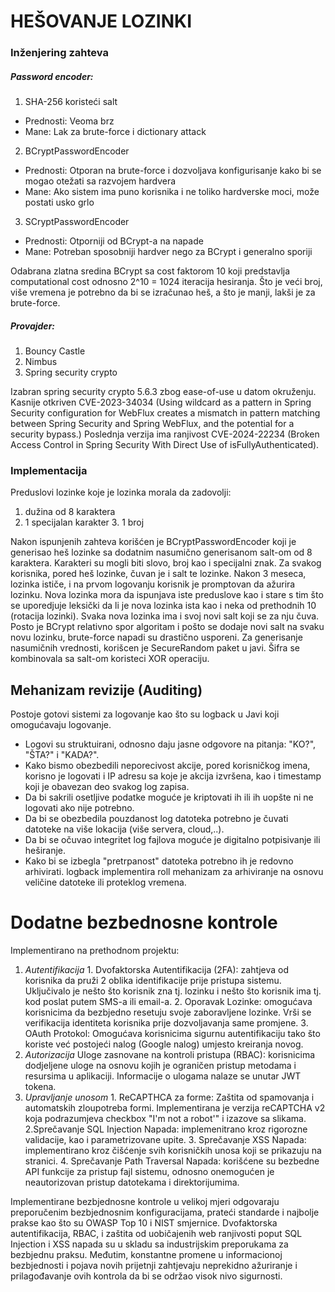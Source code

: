 # HEŠOVANJE LOZINKI

### Inženjering zahteva

##### Password encoder:

1. SHA-256 koristeći salt

- Prednosti: Veoma brz
- Mane: Lak za brute-force i dictionary attack

2.  BCryptPasswordEncoder

- Prednosti: Otporan na brute-force i dozvoljava konfigurisanje kako bi se mogao otežati sa razvojem hardvera
- Mane: Ako sistem ima puno korisnika i ne toliko hardverske moci, može postati usko grlo

3.  SCryptPasswordEncoder

- Prednosti: Otporniji od BCrypt-a na napade
- Mane: Potreban sposobniji hardver nego za BCrypt i generalno sporiji

Odabrana zlatna sredina BCrypt sa cost faktorom 10 koji predstavlja computational cost odnosno 2^10 = 1024 iteracija hesiranja. Što je veći broj, više vremena je potrebno da bi se izračunao heš, a što je manji, lakši je za brute-force.

##### Provajder:

1. Bouncy Castle
2. Nimbus
3. Spring security crypto

Izabran spring security crypto 5.6.3 zbog ease-of-use u datom okruženju. Kasnije otkriven CVE-2023-34034 (Using wildcard as a pattern in Spring Security configuration for WebFlux creates a mismatch in pattern matching between Spring Security and Spring WebFlux, and the potential for a security bypass.)
Poslednja verzija ima ranjivost CVE-2024-22234 (Broken Access Control in Spring Security With Direct Use of isFullyAuthenticated).

### Implementacija

Preduslovi lozinke koje je lozinka morala da zadovolji:

1. dužina od 8 karaktera
2. 1 specijalan karakter 3. 1 broj

Nakon ispunjenih zahteva korišćen je BCryptPasswordEncoder koji je generisao heš lozinke sa dodatnim nasumično generisanom salt-om od 8 karaktera. Karakteri su mogli biti slovo, broj kao i specijalni znak.
Za svakog korisnika, pored heš lozinke, čuvan je i salt te lozinke. Nakon 3 meseca, lozinka ističe, i na prvom logovanju korisnik je promptovan da ažurira lozinku.
Nova lozinka mora da ispunjava iste preduslove kao i stare s tim što se uporedjuje leksički da li je nova lozinka ista kao i neka od prethodnih 10 (rotacija lozinki). Svaka nova lozinka ima i svoj novi salt koji se za nju čuva. Posto je BCrypt relativno spor algoritam i pošto se dodaje novi salt na svaku novu lozinku, brute-force napadi su drastično usporeni.
Za generisanje nasumičnih vrednosti, korišcen je SecureRandom paket u javi.
Šifra se kombinovala sa salt-om koristeci XOR operaciju.

## Mehanizam revizije (Auditing)

Postoje gotovi sistemi za logovanje kao što su logback u Javi koji omogućavaju logovanje.

- Logovi su struktuirani, odnosno daju jasne odgovore na pitanja: "KO?", "ŠTA?" i "KADA?".
- Kako bismo obezbedili neporecivost akcije, pored korisničkog imena, korisno je logovati i IP adresu sa koje je akcija izvršena, kao i timestamp koji je obavezan deo svakog log zapisa.
- Da bi sakrili osetljive podatke moguće je kriptovati ih ili ih uopšte ni ne logovati ako nije potrebno.
- Da bi se obezbedila pouzdanost log datoteka potrebno je čuvati datoteke na više lokacija (više servera, cloud,..).
- Da bi se očuvao integritet log fajlova moguće je digitalno potpisivanje ili heširanje.
- Kako bi se izbegla "pretrpanost" datoteka potrebno ih je redovno arhivirati. logback implementira roll mehanizam za arhiviranje na osnovu veličine datoteke ili proteklog vremena.

# Dodatne bezbednosne kontrole

Implementirano na prethodnom projektu:

1. _Autentifikacija_ 1. Dvofaktorska Autentifikacija (2FA): zahtjeva od korisnika da pruži 2 oblika identifikacije prije pristupa sistemu. Uključivalo je nešto što korisnik zna tj. lozinku i nešto što korisnik ima tj. kod poslat putem SMS-a ili email-a. 2. Oporavak Lozinke: omogućava korisnicima da bezbjedno resetuju svoje zaboravljene lozinke. Vrši se verifikacija identiteta korisnika prije dozvoljavanja same promjene. 3. OAuth Protokol: Omogućava korisnicima sigurnu autentifikaciju tako što koriste već postojeći nalog (Google nalog) umjesto kreiranja novog.
2. _Autorizacija_
   Uloge zasnovane na kontroli pristupa (RBAC): korisnicima dodjeljene uloge na osnovu kojih je ograničen pristup metodama i resursima u aplikaciji. Informacije o ulogama nalaze se unutar JWT tokena.
3. _Upravljanje unosom_ 1. ReCAPTHCA za forme: Zaštita od spamovanja i automatskih zloupotreba formi. Implementirana je verzija reCAPTCHA v2 koja podrazumjeva checkbox "I'm not a robot'" i izazove sa slikama.
   2.Sprečavanje SQL Injection Napada: implemenitrano kroz rigorozne validacije, kao i parametrizovane upite. 3. Sprečavanje XSS Napada: implementirano kroz čišćenje svih korisničkih unosa koji se prikazuju na stranici. 4. Sprečavanje Path Traversal Napada: korišćene su bezbedne API funkcije za pristup fajl sistemu, odnosno onemogućen je neautorizovan pristup datotekama i direktorijumima.

Implementirane bezbjednosne kontrole u velikoj mjeri odgovaraju preporučenim bezbjednosnim konfiguracijama, prateći standarde i najbolje prakse kao što su OWASP Top 10 i NIST smjernice. Dvofaktorska autentifikacija, RBAC, i zaštita od uobičajenih web ranjivosti poput SQL Injection i XSS napada su u skladu sa industrijskim preporukama za bezbjednu praksu. Međutim, konstantne promene u informacionoj bezbjednosti i pojava novih prijetnji zahtjevaju neprekidno ažuriranje i prilagođavanje ovih kontrola da bi se održao visok nivo sigurnosti.
